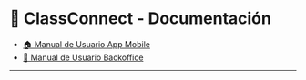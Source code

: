 # 📱 ClassConnect - Documentación

- [🏠 Manual de Usuario App Mobile](/ClassConnect.github.io/AppMobile)
- [💼 Manual de Usuario Backoffice](/ClassConnect.github.io/Backoffice)

---
